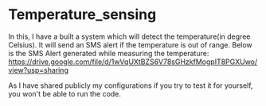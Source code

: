 # Temperature_sensing
In this, I have a built a system which will detect the temperature(in degree Celsius).
It will send an SMS alert if the temperature is out of range.
Below is the SMS Alert generated while measuring the temperature:
https://drive.google.com/file/d/1wVqUXtBZS6V78sGHzkfMogpIT8PGXUwo/view?usp=sharing

As I have shared publicly my configurations if you try to test it for yourself, you won't be able to run the code.
